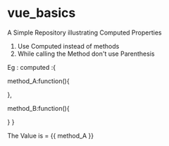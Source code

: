 # vue_basics
A Simple Repository illustrating Computed Properties

1. Use Computed instead of methods
2. While calling the Method don't use Parenthesis

Eg : computed :{

  method_A:function(){

  },

  method_B:function(){

  }
}

The Value is = {{ method_A }}
